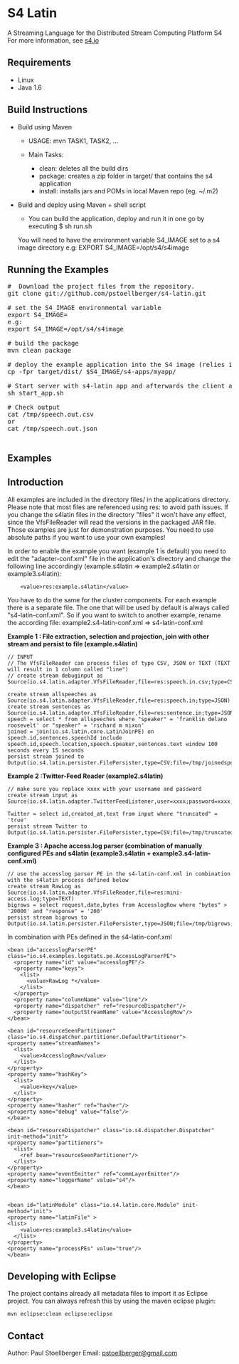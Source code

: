S4 Latin
==============================
A Streaming Language for the Distributed Stream Computing Platform S4<br />
For more information, see [s4.io](http://s4.io)

Requirements
------------

* Linux
* Java 1.6

Build Instructions
------------------

* Build using Maven

	- USAGE: mvn TASK1, TASK2, ...
	
	- Main Tasks:
	
		+ clean: deletes all the build dirs
		+ package: creates a zip folder in target/ that contains the s4 application
		+ install: installs jars and POMs in local Maven repo (eg. ~/.m2)

* Build and deploy using Maven + shell script

    - You can build the application, deploy and run it in one go by executing
    $ sh run.sh
    
    You will need to have the environment variable S4_IMAGE set to a s4 image directory
    e.g: EXPORT S4_IMAGE=/opt/s4/s4image



Running the Examples
---------------------------------------
<pre>
#  Download the project files from the repository.
git clone git://github.com/pstoellberger/s4-latin.git

# set the S4_IMAGE environmental variable
export S4_IMAGE=<path to s4 image>
e.g:
export S4_IMAGE=/opt/s4/s4image

# build the package
mvn clean package

# deploy the example application into the S4 image (relies in the S4_IMAGE environmental variable)
cp -fpr target/dist/ $S4_IMAGE/s4-apps/myapp/

# Start server with s4-latin app and afterwards the client adapter as well
sh start_app.sh

# Check output
cat /tmp/speech.out.csv
or
cat /tmp/speech.out.json

</pre>

Examples
---------------------------------------

Introduction
---------------------------------------
All examples are included in the directory files/ in the applications directory.
Please note that most files are referenced using res: to avoid path issues.
If you change the s4latin files in the directory "files" it won't have any effect, since the VfsFileReader will read the versions in the packaged JAR file.
Those examples are just for demonstration purposes. You need to use absolute paths if you want to use your own examples!

In order to enable the example you want (example 1 is default) you need to edit the "adapter-conf.xml" file in the application's directory
and change the following line accordingly (example.s4latin => example2.s4latin or example3.s4latin):

        <value>res:example.s4latin</value>

You have to do the same for the cluster components.
For each example there is a separate file. The one that will be used by default is always called "s4-latin-conf.xml".
So if you want to switch to another example, rename the according file: example2.s4-latin-conf.xml => s4-latin-conf.xml


<b> Example 1 : File extraction, selection and projection, join with other stream and persist to file (example.s4latin) </b>

    
    // INPUT
    // The VfsFileReader can process files of type CSV, JSON or TEXT (TEXT will result in 1 column called "line")
    // create stream debuginput as Source(io.s4.latin.adapter.VfsFileReader,file=res:speech.in.csv;type=CSV;delimiter=\t;debug=true)

    create stream allspeeches as Source(io.s4.latin.adapter.VfsFileReader,file=res:speech.in;type=JSON)
    create stream sentences as Source(io.s4.latin.adapter.VfsFileReader,file=res:sentence.in;type=JSON)
    speech = select * from allspeeches where "speaker" = 'franklin delano roosevelt' or "speaker" = 'richard m nixon'
    joined = join(io.s4.latin.core.LatinJoinPE) on speech.id,sentences.speechId include speech.id,speech.location,speech.speaker,sentences.text window 100 seconds every 15 seconds
    persist stream joined to Output(io.s4.latin.persister.FilePersister,type=CSV;file=/tmp/joinedspeech;delimiter=\t)




<b> Example 2 :Twitter-Feed Reader (example2.s4latin) </b>

    // make sure you replace xxxx with your username and password
    create stream input as Source(io.s4.latin.adapter.TwitterFeedListener,user=xxxx;password=xxxx;url=http://stream.twitter.com:80/1/statuses/sample.json)
    
    Twitter = select id,created_at,text from input where "truncated" = 'true'
    persist stream Twitter to Output(io.s4.latin.persister.FilePersister,type=CSV;file=/tmp/truncated_twitter_data;delimiter=\t\t)


<b> Example 3 : Apache access.log parser (combination of manually configured PEs and s4latin (example3.s4latin + example3.s4-latin-conf.xml) </b>

    // use the accesslog parser PE in the s4-latin-conf.xml in combination with the s4latin process defined below
    create stream RawLog as Source(io.s4.latin.adapter.VfsFileReader,file=res:mini-access.log;type=TEXT)
    bigrows = select request,date,bytes from AccesslogRow where "bytes" > '20000' and "response" = '200'
    persist stream bigrows to Output(io.s4.latin.persister.FilePersister,type=JSON;file=/tmp/bigrows;)


In combination with PEs defined in the s4-latin-conf.xml
    
    <bean id="accesslogParserPE" class="io.s4.examples.logstats.pe.AccessLogParserPE">
      <property name="id" value="accesslogPE"/>
      <property name="keys">
        <list>
          <value>RawLog *</value>
        </list>
      </property>
      <property name="columnName" value="line"/>
      <property name="dispatcher" ref="resourceDispatcher"/>
      <property name="outputStreamName" value="AccesslogRow"/>
    </bean>
  
    <bean id="resourceSeenPartitioner" class="io.s4.dispatcher.partitioner.DefaultPartitioner">
    <property name="streamNames">
      <list>
        <value>AccesslogRow</value>
      </list>
    </property>
    <property name="hashKey">
      <list>
        <value>key</value>
      </list>
    </property>
    <property name="hasher" ref="hasher"/>
    <property name="debug" value="false"/>
    </bean>

    <bean id="resourceDispatcher" class="io.s4.dispatcher.Dispatcher" init-method="init">
    <property name="partitioners">
      <list>
        <ref bean="resourceSeenPartitioner"/>
      </list>
    </property>
    <property name="eventEmitter" ref="commLayerEmitter"/>
    <property name="loggerName" value="s4"/>
    </bean>
  
  
    <bean id="latinModule" class="io.s4.latin.core.Module" init-method="init">
    <property name="latinFile" >
    <list>
        <value>res:example3.s4latin</value>
      </list>
    </property>
    <property name="processPEs" value="true"/>
    </bean>
    


Developing with Eclipse
-----------------------

The project contains already all metadata files to import it as Eclipse project.
You can always refresh this by using the maven eclipse plugin:

    mvn eclipse:clean eclipse:eclipse

Contact
-----------------------
Author:     Paul Stoellberger
Email:      pstoellberger@gmail.com


